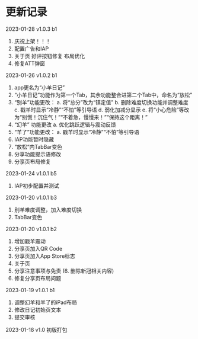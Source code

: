 #  更新记录
2023-01-28 v1.0.3 b1
1. 庆祝上架！！！
2. 配置广告和IAP
3. 关于页 好评按钮修复 布局优化
4. 修复ATT弹窗

2023-01-26 v1.0.2 b1
1. app更名为“小羊日记”
2. “小羊日记”功能作为第一个Tab，其余功能整合进第二个Tab中，命名为“放松”
3. “别羊”功能更改：
    a. 将“总分”改为“镇定值”
    b. 删除难度切换功能并调整难度
    c. 戳羊时显示“冷静”“不怕”等引导语
    d. 弱化加减分显示
    e. 将“小心危险”等改为“别慌！沉住气！”“不着急，慢慢来！”“保持这个距离！”
4. “幻羊” 功能更改
    a. 优化跳跃逻辑与震动反馈
5. “羊了”功能更改：
    a. 戳羊时显示“冷静”“不怕”等引导语
5. IAP功能暂时隐藏
6. “放松“内TabBar变色
7. 分享功能提示语修改
8. 分享页布局修复

2023-01-24 v1.0.1 b5
1. IAP初步配置并测试

2023-01-20 v1.0.1 b3
1. 别羊难度调整，加入难度切换
2. TabBar变色

2023-01-20 v1.0.1 b2
1. 增加戳羊震动
2. 分享页加入QR Code
3. 分享页加入App Store标志
4. 关于页
5. 分享注意事项与免责
(6. 删除新冠相关内容)
6. 修复分享页布局问题

2023-01-19 v1.0.1 b1
1. 调整幻羊和羊了的iPad布局
2. 修改日记初始页文本
3. 提交审核

2023-01-18 v1.0
初版打包

